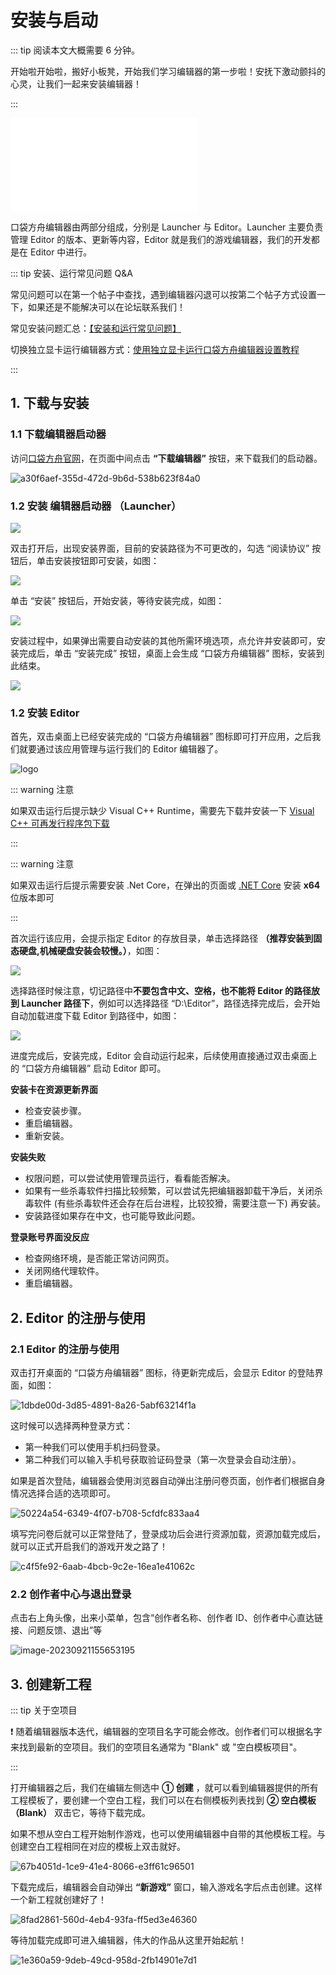 # 安装与启动

::: tip 阅读本文大概需要 6 分钟。

开始啦开始啦，搬好小板凳，开始我们学习编辑器的第一步啦！安抚下激动颤抖的心灵，让我们一起来安装编辑器！

:::

<iframe src="//player.bilibili.com/player.html?isOutside=true&aid=322817180&bvid=BV1qw411q7ba&cid=1327553444&p=2&autoplay=0" scrolling="no" border="0" frameborder="no" framespacing="0" allowfullscreen="true"></iframe>


口袋方舟编辑器由两部分组成，分别是 Launcher 与 Editor。Launcher 主要负责管理 Editor 的版本、更新等内容，Editor 就是我们的游戏编辑器，我们的开发都是在 Editor 中进行。

::: tip 安装、运行常见问题 Q&A 

常见问题可以在第一个帖子中查找，遇到编辑器闪退可以按第二个帖子方式设置一下，如果还是不能解决可以在论坛联系我们！

常见安装问题汇总：[【安装和运行常见问题】](https://forum.ark.online/forum.php?mod=viewthread&tid=1207)

切换独立显卡运行编辑器方式：[使用独立显卡运行口袋方舟编辑器设置教程](https://forum.ark.online/forum.php?mod=viewthread&tid=2384&extra=)

:::

## 1. 下载与安装

### 1.1 下载编辑器启动器

访问[口袋方舟官网](https://creator.ark.online)，在页面中间点击 **“下载编辑器”** 按钮，来下载我们的启动器。

![a30f6aef-355d-472d-9b6d-538b623f84a0](https://arkimg.ark.online/a30f6aef-355d-472d-9b6d-538b623f84a0.webp)

### 1.2 安装 编辑器启动器 （Launcher） 

![](https://arkimg.ark.online/learn_1_1_downloadOver.webp)

双击打开后，出现安装界面，目前的安装路径为不可更改的，勾选 “阅读协议” 按钮后，单击安装按钮即可安装，如图：

![](https://wstatic-a1.233leyuan.com/productdocs/static/boxcnKL912raNmbx79FpTwNnbeM.png)

单击 “安装” 按钮后，开始安装，等待安装完成，如图：

![](https://wstatic-a1.233leyuan.com/productdocs/static/boxcnhqpkDdbJKEKGRSNU3KTrad.png)

安装过程中，如果弹出需要自动安装的其他所需环境选项，点允许并安装即可，安装完成后，单击 “安装完成” 按钮，桌面上会生成 “口袋方舟编辑器” 图标，安装到此结束。

![](https://wstatic-a1.233leyuan.com/productdocs/static/boxcn4JK4iqDxikVLmst5PMGSnO.png)

### 1.2 安装 Editor

首先，双击桌面上已经安装完成的 “口袋方舟编辑器” 图标即可打开应用，之后我们就要通过该应用管理与运行我们的 Editor 编辑器了。

![logo](https://arkimg.ark.online/logo.jpg)

::: warning 注意

如果双击运行后提示缺少 Visual C++ Runtime，需要先下载并安装一下 [Visual C++ 可再发行程序包下载](https://learn.microsoft.com/zh-cn/cpp/windows/latest-supported-vc-redist?view=msvc-170)

:::

::: warning 注意

如果双击运行后提示需要安装 .Net Core，在弹出的页面或 [.NET Core](https://dotnet.microsoft.com/zh-cn/download/dotnet/3.1) 安装 **x64** 位版本即可

:::

首次运行该应用，会提示指定 Editor 的存放目录，单击选择路径 **（推荐安装到固态硬盘,机械硬盘安装会较慢。）**，如图：

![](https://arkimg.ark.online/uCegAJqwNT81694507897.webp)

选择路径时候注意，切记路径中**不要包含中文、空格，也不能将 Editor 的路径放到 Launcher 路径下**，例如可以选择路径 “D:\Editor”，路径选择完成后，会开始自动加载进度下载 Editor 到路径中，如图：

![](https://arkimg.ark.online/vHmDzhGjOV61694507321.webp)

进度完成后，安装完成，Editor 会自动运行起来，后续使用直接通过双击桌面上的 “口袋方舟编辑器” 启动 Editor 即可。

**安装卡在资源更新界面**

- 检查安装步骤。
- 重启编辑器。
- 重新安装。

**安装失败**

- 权限问题，可以尝试使用管理员运行，看看能否解决。
- 如果有一些杀毒软件扫描比较频繁，可以尝试先把编辑器卸载干净后，关闭杀毒软件 (有些杀毒软件还会存在后台进程，比较狡猾，需要注意一下) 再安装。
- 安装路径如果存在中文，也可能导致此问题。

**登录账号界面没反应**

- 检查网络环境，是否能正常访问网页。
- 关闭网络代理软件。
- 重启编辑器。

## 2. Editor 的注册与使用

### 2.1 Editor 的注册与使用

双击打开桌面的 “口袋方舟编辑器” 图标，待更新完成后，会显示 Editor 的登陆界面，如图：

![1dbde00d-3d85-4891-8a26-5abf63214f1a](https://arkimg.ark.online/1dbde00d-3d85-4891-8a26-5abf63214f1a.webp)

这时候可以选择两种登录方式：

- 第一种我们可以使用手机扫码登录。
- 第二种我们可以输入手机号获取验证码登录（第一次登录会自动注册）。

如果是首次登陆，编辑器会使用浏览器自动弹出注册问卷页面，创作者们根据自身情况选择合适的选项即可。

![50224a54-6349-4f07-b708-5cfdfc833aa4](https://arkimg.ark.online/50224a54-6349-4f07-b708-5cfdfc833aa4.webp)

填写完问卷后就可以正常登陆了，登录成功后会进行资源加载，资源加载完成后，就可以正式开启我们的游戏开发之路了！

![c4f5fe92-6aab-4bcb-9c2e-16ea1e41062c](https://arkimg.ark.online/c4f5fe92-6aab-4bcb-9c2e-16ea1e41062c.webp)

### 2.2 创作者中心与退出登录

点击右上角头像，出来小菜单，包含“创作者名称、创作者 ID、创作者中心直达链接、问题反馈、退出”等

![image-20230921155653195](https://arkimg.ark.online/image-20230921155653195.png)

## 3. 创建新工程

::: tip 关于空项目

❗ 随着编辑器版本迭代，编辑器的空项目名字可能会修改。创作者们可以根据名字来找到最新的空项目。我们的空项目名通常为 "Blank" 或 "空白模板项目"。

:::

打开编辑器之后，我们在编辑左侧选中 **① 创建** ，就可以看到编辑器提供的所有工程模板了，要创建一个空白工程，我们可以在右侧模板列表找到 **② 空白模板 （Blank）** 双击它，等待下载完成。

如果不想从空白工程开始制作游戏，也可以使用编辑器中自带的其他模板工程。与创建空白工程相同在对应的模板上双击就好。

![67b4051d-1ce9-41e4-8066-e3ff61c96501](https://arkimg.ark.online/67b4051d-1ce9-41e4-8066-e3ff61c96501.webp)

下载完成后，编辑器会自动弹出 **“新游戏”** 窗口，输入游戏名字后点击创建。这样一个新工程就创建好了！

![8fad2861-560d-4eb4-93fa-ff5ed3e46360](https://arkimg.ark.online/8fad2861-560d-4eb4-93fa-ff5ed3e46360.webp)

等待加载完成即可进入编辑器，伟大的作品从这里开始起航！

![1e360a59-9deb-49cd-958d-2fb14901e7d1](https://arkimg.ark.online/1e360a59-9deb-49cd-958d-2fb14901e7d1.webp)
